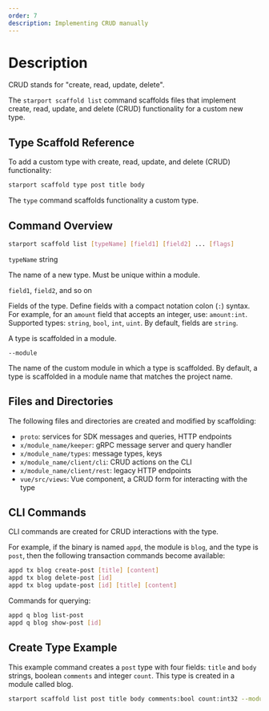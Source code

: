 ```yaml
---
order: 7
description: Implementing CRUD manually
---
```


# Description

CRUD stands for "create, read, update, delete".

The `starport scaffold list` command scaffolds files that implement create, read, update, and delete (CRUD) functionality for a custom new type.

## Type Scaffold Reference

To add a custom type with create, read, update, and delete (CRUD) functionality:

```sh
starport scaffold type post title body
```

The `type` command scaffolds functionality a custom type.

## Command Overview

```sh
starport scaffold list [typeName] [field1] [field2] ... [flags]
```

`typeName` string

The name of a new type. Must be unique within a module.

`field1`, `field2`, and so on

Fields of the type. Define fields with a compact notation colon (`:`) syntax. For example, for an `amount` field that accepts an integer, use: `amount:int`. Supported types: `string`, `bool`, `int`, `uint`. By default, fields are `string`.

A type is scaffolded in a module.

`--module`

The name of the custom module in which a type is scaffolded. By default, a type is scaffolded in a module name that matches the project name.

## Files and Directories

The following files and directories are created and modified by scaffolding:

- `proto`: services for SDK messages and queries, HTTP endpoints
- `x/module_name/keeper`: gRPC message server and query handler
- `x/module_name/types`: message types, keys
- `x/module_name/client/cli`: CRUD actions on the CLI
- `x/module_name/client/rest`: legacy HTTP endpoints
- `vue/src/views`: Vue component, a CRUD form for interacting with the type

## CLI Commands

CLI commands are created for CRUD interactions with the type.

For example, if the binary is named `appd`, the module is `blog`, and the type is `post`, then the following transaction commands become available:

```sh
appd tx blog create-post [title] [content]
appd tx blog delete-post [id]
appd tx blog update-post [id] [title] [content]
```

Commands for querying:

```sh
appd q blog list-post
appd q blog show-post [id]
```

## Create Type Example

This example command creates a `post` type with four fields: `title` and `body` strings, boolean `comments` and integer `count`. This type is created in a module called blog.

```sh
starport scaffold list post title body comments:bool count:int32 --module blog
```
